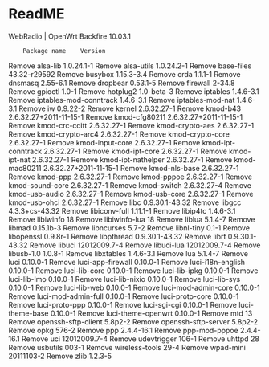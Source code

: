# ReadME

WebRadio | OpenWrt Backfire 10.03.1

  	    Package name 	Version
Remove 	alsa-lib 	1.0.24.1-1
Remove 	alsa-utils 	1.0.24.2-1
Remove 	base-files 	43.32-r29592
Remove 	busybox 	1.15.3-3.4
Remove 	crda 	1.1.1-1
Remove 	dnsmasq 	2.55-6.1
Remove 	dropbear 	0.53.1-5
Remove 	firewall 	2-34.8
Remove 	gpioctl 	1.0-1
Remove 	hotplug2 	1.0-beta-3
Remove 	iptables 	1.4.6-3.1
Remove 	iptables-mod-conntrack 	1.4.6-3.1
Remove 	iptables-mod-nat 	1.4.6-3.1
Remove 	iw 	0.9.22-2
Remove 	kernel 	2.6.32.27-1
Remove 	kmod-b43 	2.6.32.27+2011-11-15-1
Remove 	kmod-cfg80211 	2.6.32.27+2011-11-15-1
Remove 	kmod-crc-ccitt 	2.6.32.27-1
Remove 	kmod-crypto-aes 	2.6.32.27-1
Remove 	kmod-crypto-arc4 	2.6.32.27-1
Remove 	kmod-crypto-core 	2.6.32.27-1
Remove 	kmod-input-core 	2.6.32.27-1
Remove 	kmod-ipt-conntrack 	2.6.32.27-1
Remove 	kmod-ipt-core 	2.6.32.27-1
Remove 	kmod-ipt-nat 	2.6.32.27-1
Remove 	kmod-ipt-nathelper 	2.6.32.27-1
Remove 	kmod-mac80211 	2.6.32.27+2011-11-15-1
Remove 	kmod-nls-base 	2.6.32.27-1
Remove 	kmod-ppp 	2.6.32.27-1
Remove 	kmod-pppoe 	2.6.32.27-1
Remove 	kmod-sound-core 	2.6.32.27-1
Remove 	kmod-switch 	2.6.32.27-4
Remove 	kmod-usb-audio 	2.6.32.27-1
Remove 	kmod-usb-core 	2.6.32.27-1
Remove 	kmod-usb-ohci 	2.6.32.27-1
Remove 	libc 	0.9.30.1-43.32
Remove 	libgcc 	4.3.3+cs-43.32
Remove 	libiconv-full 	1.11.1-1
Remove 	libip4tc 	1.4.6-3.1
Remove 	libiwinfo 	18
Remove 	libiwinfo-lua 	18
Remove 	liblua 	5.1.4-7
Remove 	libmad 	0.15.1b-3
Remove 	libncurses 	5.7-2
Remove 	libnl-tiny 	0.1-1
Remove 	libopenssl 	0.9.8r-1
Remove 	libpthread 	0.9.30.1-43.32
Remove 	librt 	0.9.30.1-43.32
Remove 	libuci 	12012009.7-4
Remove 	libuci-lua 	12012009.7-4
Remove 	libusb-1.0 	1.0.8-1
Remove 	libxtables 	1.4.6-3.1
Remove 	lua 	5.1.4-7
Remove 	luci 	0.10.0-1
Remove 	luci-app-firewall 	0.10.0-1
Remove 	luci-i18n-english 	0.10.0-1
Remove 	luci-lib-core 	0.10.0-1
Remove 	luci-lib-ipkg 	0.10.0-1
Remove 	luci-lib-lmo 	0.10.0-1
Remove 	luci-lib-nixio 	0.10.0-1
Remove 	luci-lib-sys 	0.10.0-1
Remove 	luci-lib-web 	0.10.0-1
Remove 	luci-mod-admin-core 	0.10.0-1
Remove 	luci-mod-admin-full 	0.10.0-1
Remove 	luci-proto-core 	0.10.0-1
Remove 	luci-proto-ppp 	0.10.0-1
Remove 	luci-sgi-cgi 	0.10.0-1
Remove 	luci-theme-base 	0.10.0-1
Remove 	luci-theme-openwrt 	0.10.0-1
Remove 	mtd 	13
Remove 	openssh-sftp-client 	5.8p2-2
Remove 	openssh-sftp-server 	5.8p2-2
Remove 	opkg 	576-2
Remove 	ppp 	2.4.4-16.1
Remove 	ppp-mod-pppoe 	2.4.4-16.1
Remove 	uci 	12012009.7-4
Remove 	udevtrigger 	106-1
Remove 	uhttpd 	28
Remove 	usbutils 	003-1
Remove 	wireless-tools 	29-4
Remove 	wpad-mini 	20111103-2
Remove 	zlib 	1.2.3-5

